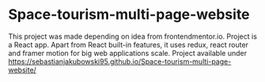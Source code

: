 # Space-tourism-multi-page-website

This project was made depending on idea from frontendmentor.io. 
Project is a React app. Apart from React built-in features, it uses redux, react router and framer motion for big web applications scale.
Project available under https://sebastianjakubowski95.github.io/Space-tourism-multi-page-website/
